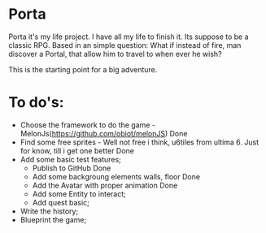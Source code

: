 Porta
=====

Porta it's my life project. I have all my life to finish it. Its suppose to be a classic RPG. 
Based in an simple question: What if instead of fire, man discover a Portal, that allow him to 
travel to when ever he wish?

This is the starting point for a big adventure.


To do's:
========

- Choose the framework to do the game - MelonJs(https://github.com/obiot/melonJS) Done
- Find some free sprites - Well not free i think, u6tiles from ultima 6. Just for know, till i get one better Done
- Add some basic test features;
  - Publish to GitHub Done
  - Add some backgroung elements walls, floor Done
  - Add the Avatar with proper animation Done
  - Add some Entity to interact;
  - Add quest basic;
- Write the history;
- Blueprint the game;